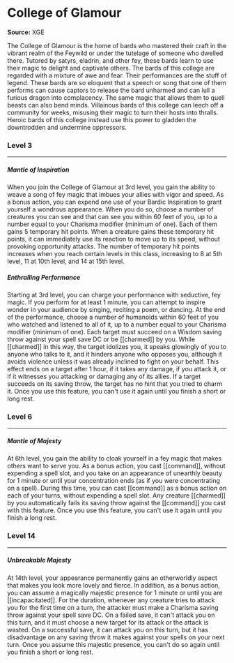 # College of Glamour

**Source:** XGE

The College of Glamour is the home of bards who mastered their craft in the vibrant realm of the Feywild or under the tutelage of someone who dwelled there. Tutored by satyrs, eladrin, and other fey, these bards learn to use their magic to delight and captivate others.
The bards of this college are regarded with a mixture of awe and fear. Their performances are the stuff of legend. These bards are so eloquent that a speech or song that one of them performs can cause captors to release the bard unharmed and can lull a furious dragon into complacency. The same magic that allows them to quell beasts can also bend minds. Villainous bards of this college can leech off a community for weeks, misusing their magic to turn their hosts into thralls. Heroic bards of this college instead use this power to gladden the downtrodden and undermine oppressors.

### Level 3
---
##### **Mantle of Inspiration**
When you join the College of Glamour at 3rd level, you gain the ability to weave a song of fey magic that imbues your allies with vigor and speed.
As a bonus action, you can expend one use of your Bardic Inspiration to grant yourself a wondrous appearance. When you do so, choose a number of creatures you can see and that can see you within 60 feet of you, up to a number equal to your Charisma modifier (minimum of one). Each of them gains 5 temporary hit points. When a creature gains these temporary hit points, it can immediately use its reaction to move up to its speed, without provoking opportunity attacks.
The number of temporary hit points increases when you reach certain levels in this class, increasing to 8 at 5th level, 11 at 10th level, and 14 at 15th level.

##### **Enthralling Performance**
Starting at 3rd level, you can charge your performance with seductive, fey magic.
If you perform for at least 1 minute, you can attempt to inspire wonder in your audience by singing, reciting a poem, or dancing. At the end of the performance, choose a number of humanoids within 60 feet of you who watched and listened to all of it, up to a number equal to your Charisma modifier (minimum of one). Each target must succeed on a Wisdom saving throw against your spell save DC or be [[charmed]] by you. While [[charmed]] in this way, the target idolizes you, it speaks glowingly of you to anyone who talks to it, and it hinders anyone who opposes you, although it avoids violence unless it was already inclined to fight on your behalf. This effect ends on a target after 1 hour, if it takes any damage, if you attack it, or if it witnesses you attacking or damaging any of its allies.
If a target succeeds on its saving throw, the target has no hint that you tried to charm it.
Once you use this feature, you can't use it again until you finish a short or long rest.

### Level 6
---
##### **Mantle of Majesty**
At 6th level, you gain the ability to cloak yourself in a fey magic that makes others want to serve you. As a bonus action, you cast [[command]], without expending a spell slot, and you take on an appearance of unearthly beauty for 1 minute or until your concentration ends (as if you were concentrating on a spell). During this time, you can cast [[command]] as a bonus action on each of your turns, without expending a spell slot.
Any creature [[charmed]] by you automatically fails its saving throw against the [[command]] you cast with this feature.
Once you use this feature, you can't use it again until you finish a long rest.

### Level 14
---
##### **Unbreakable Majesty**
At 14th level, your appearance permanently gains an otherworldly aspect that makes you look more lovely and fierce.
In addition, as a bonus action, you can assume a magically majestic presence for 1 minute or until you are [[incapacitated]]. For the duration, whenever any creature tries to attack you for the first time on a turn, the attacker must make a Charisma saving throw against your spell save DC. On a failed save, it can't attack you on this turn, and it must choose a new target for its attack or the attack is wasted. On a successful save, it can attack you on this turn, but it has disadvantage on any saving throw it makes against your spells on your next turn.
Once you assume this majestic presence, you can't do so again until you finish a short or long rest.